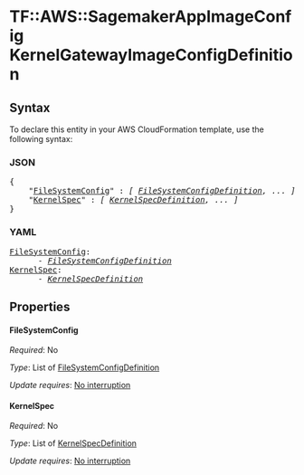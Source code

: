 # TF::AWS::SagemakerAppImageConfig KernelGatewayImageConfigDefinition

## Syntax

To declare this entity in your AWS CloudFormation template, use the following syntax:

### JSON

<pre>
{
    "<a href="#filesystemconfig" title="FileSystemConfig">FileSystemConfig</a>" : <i>[ <a href="filesystemconfigdefinition.md">FileSystemConfigDefinition</a>, ... ]</i>,
    "<a href="#kernelspec" title="KernelSpec">KernelSpec</a>" : <i>[ <a href="kernelspecdefinition.md">KernelSpecDefinition</a>, ... ]</i>
}
</pre>

### YAML

<pre>
<a href="#filesystemconfig" title="FileSystemConfig">FileSystemConfig</a>: <i>
      - <a href="filesystemconfigdefinition.md">FileSystemConfigDefinition</a></i>
<a href="#kernelspec" title="KernelSpec">KernelSpec</a>: <i>
      - <a href="kernelspecdefinition.md">KernelSpecDefinition</a></i>
</pre>

## Properties

#### FileSystemConfig

_Required_: No

_Type_: List of <a href="filesystemconfigdefinition.md">FileSystemConfigDefinition</a>

_Update requires_: [No interruption](https://docs.aws.amazon.com/AWSCloudFormation/latest/UserGuide/using-cfn-updating-stacks-update-behaviors.html#update-no-interrupt)

#### KernelSpec

_Required_: No

_Type_: List of <a href="kernelspecdefinition.md">KernelSpecDefinition</a>

_Update requires_: [No interruption](https://docs.aws.amazon.com/AWSCloudFormation/latest/UserGuide/using-cfn-updating-stacks-update-behaviors.html#update-no-interrupt)

